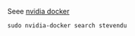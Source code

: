 Seee [nvidia docker](https://github.com/StevenLOL/ubuntu_commands/tree/master/docker)

```
sudo nvidia-docker search stevendu
```
